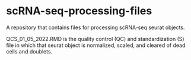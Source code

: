 # scRNA-seq-processing-files
A repository that contains files for processing scRNA-seq seurat objects.

QCS_01_05_2022.RMD is the quality control (QC) and standardization (S) file in which that seurat object is normalized, scaled, and cleared of dead cells and doublets. 
